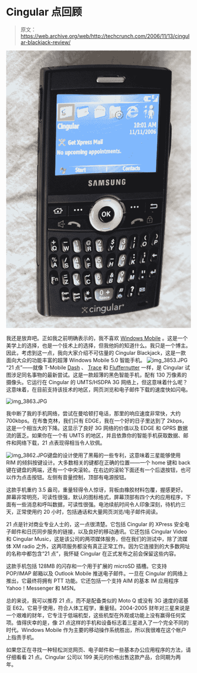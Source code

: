 # Cingular 点回顾

> 原文：<https://web.archive.org/web/http://techcrunch.com/2006/11/13/cingular-blackjack-review/>

![img_3856.JPG](img/d00dfccac76b5cb5bf1b0ad114f72bcd.png)

我还是放弃吧。正如我之前明确表示的，我不喜欢 [Windows Mobile](https://web.archive.org/web/20201129130245/http://crunchgear.com/2006/11/03/smartphones-now-10-things-i-hate-about-smartphones/) 。这是一个美学上的选择，也是一个技术上的选择，但我他妈的知道什么。我只是一个博主。因此，考虑到这一点，我向大家介绍不可估量的 Cingular Blackjack，这是一款面向大众的功能丰富的超薄 Windows Mobile 5.0 智能手机。
 ![img_3853.JPG](img/d945b50a80090ab1f8ecdc9766e31af9.png)
“21 点”——就像 T-Mobile [Dash](crunchgear.com/2006/10/11/t-mobile-dash-hands-on/) 、 [Trace](crunchgear.com/2006/09/20/samsung-trace-quick-look) 和 [Fluffernutter](https://web.archive.org/web/20201129130245/http://homepage.mac.com/jlareau74/.Pictures/fluffernutter.jpg) 一样，是 Cingular 试图涉足同名事物的最新尝试。这是一款超薄的黑色智能手机，配有 130 万像素的摄像头。它运行在 Cingular 的 UMTS/HSDPA 3G 网络上，但这意味着什么呢？这意味着，在目前支持该技术的地区，网页浏览和电子邮件下载的速度快如闪电。

![img_3863.JPG](img/497abe926dbf8ff456a042661620c2b9.png)

我中断了我的手机网络，尝试在曼哈顿打电话，那里的响应速度非常快，大约 700kbps。在布鲁克林，我们只有 EDGE，我在一个好的日子里达到了 2kbps，这是一个相当大的下降。这显示了良好 3G 网络的价值以及 EDGE 和 GPRS 数据流的匮乏。如果你在一个有 UMTS 的地区，并且依靠你的智能手机获取数据、邮件和网络下载，21 点表现得相当令人钦佩。

![img_3862.JPG](img/dd6d15b9960763949e21dfaa9f8c34c1.png)键盘的设计使用了黑莓的一些专利，这意味着三星能够使用 RIM 的倾斜按键设计。大多数相关的键都在正确的位置——一个 home 键和 back 键在键盘的两端，还有一个中央滚轮。在右边的滚轮下面还有一个后退按钮，也可以作为点击按钮。左侧有音量控制，顶部有电源按钮。

这款手机重约 3.5 盎司，重量轻得令人惊讶，背板由橡胶材料包覆，握感更好。屏幕非常明亮，可读性很强，默认的图标格式，屏幕顶部有四个大的应用程序，下面有一些消息和呼叫数据，可读性很强。电池续航时间令人印象深刻，待机约三天，正常使用约 20 小时，包括通话和大量网页浏览/电子邮件阅读。

21 点是针对商业专业人士的，这一点很清楚。它包括 Cingular 的 XPress 安全电子邮件和日历同步服务的链接，以及良好的移动通讯。它还包括 Cingular Video 和 Cingular Music，这是该公司的两项媒体服务，但在我们的测试中，除了流媒体 XM radio 之外，这两项服务都没有真正正常工作。因为它连接到的大多数网址的名称中都包含“21 点”，我怀疑 Cingular 在正式发布之前会保留这些内容。

这款手机包括 128MB 的闪存和一个用于扩展的 microSD 插槽。它支持 POP/IMAP 邮箱以及 Outlook Mobile 推送电子邮件。一旦在 Cingular 的网络上推出，它最终将拥有 PTT 功能。它还包括一个支持 AIM 的基本 IM 应用程序 Yahoo！Messenger 和 MSN。

总的来说，我可以推荐 21 点，而不是配备类似的 Moto Q 或没有 3G 速度的诺基亚 E62。它易于使用，符合人体工程学，重量轻。2004-2005 财年对三星来说是一个艰难的财年，它专注于低端机型，这些机型在外观或功能上没有赢得任何奖项。值得庆幸的是，像 21 点这样的手机和设备标志着三星进入了一个完全不同的时代。Windows Mobile 作为主要的移动操作系统胜出，所以我很难在这个帐户上指责手机。

如果您正在寻找一种轻松浏览网页、电子邮件和一些基本办公应用程序的方法，请仔细看看 21 点。Cingular 公司以 199 美元的价格出售这款产品，合同期为两年。